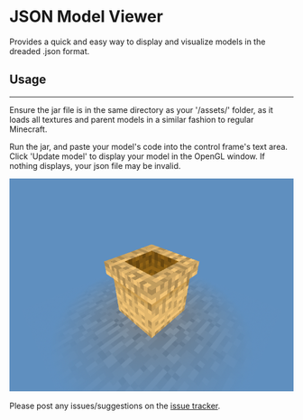# JSON Model Viewer

Provides a quick and easy way to display and visualize models in the dreaded .json format.

## Usage

***

Ensure the jar file is in the same directory as your '/assets/' folder, as it loads all textures and parent models in a similar fashion to regular Minecraft.

Run the jar, and paste your model's code into the control frame's text area. Click 'Update model' to display your model in the OpenGL window. If nothing displays, your json file may be invalid.

![v1.0.0 screenshot](img/example_sack.png)

Please post any issues/suggestions on the [issue tracker](issues).